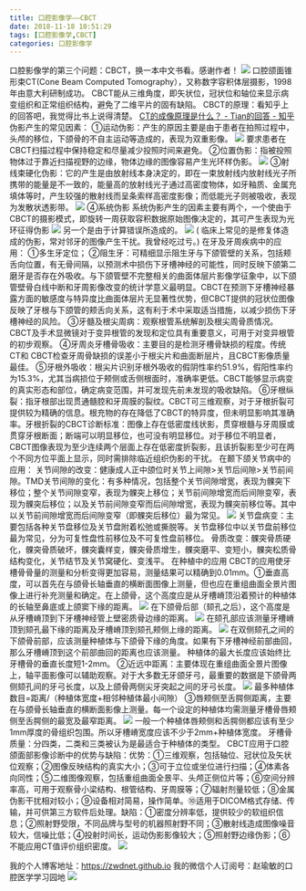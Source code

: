 ```yaml
---
title: 口腔影像学——CBCT
date: 2018-11-18 10:51:29
tags: [口腔影像学,CBCT]
categories: 口腔影像学
---
```

口腔影像学的第三个问题：CBCT，换一本中文书看。感谢作者！
![](https://zymblog-1258069789.cos.ap-chengdu.myqcloud.com/blog0020-kqyxx-cbct/01.jpg)
口腔颌面锥形束CT(Cone Beam Computed Tomography），又称数字容积体层摄影，1998年由意大利研制成功。
CBCT能从三维角度，即矢状位，冠状位和轴位来显示病变组织和正常组织结构，避免了二维平片的固有缺陷。
CBCT的原理：看知乎上的回答吧，我觉得比书上说得清楚。 [CT的成像原理是什么？ - Tian的回答 - 知乎 ](https://www.zhihu.com/question/24978900/answer/252728892)
伪影产生的常见因素：
①运动伪影：产生的原因主要是由于患者在拍照过程中，头颅的移位，下颌骨的不自主运动等造成的，表现为双重影像。
![](https://zymblog-1258069789.cos.ap-chengdu.myqcloud.com/blog0020-kqyxx-cbct/02.jpg)
要求患者在CBCT扫描过程中保持稳定和尽量减少投照时间来避免。
②位置伪影：指被投照物体过于靠近扫描视野的边缘，物体边缘的图像容易产生光环样伪影。
![](https://zymblog-1258069789.cos.ap-chengdu.myqcloud.com/blog0020-kqyxx-cbct/03.jpg)
③射线束硬化伪影：它的产生是由放射线本身决定的，即在一束放射线内放射线光子所携带的能量是不一致的，能量高的放射线光子通过高密度物体，如牙釉质、金属充填体等时，产生较强的散射线而呈条索样高密度影像；而低能光子则被吸收，表现为发散状透影带。
![](https://zymblog-1258069789.cos.ap-chengdu.myqcloud.com/blog0020-kqyxx-cbct/04.jpg)
④系统伪影 系统伪影产生的因素主要有两个，一个使由于CBCT的摄影模式，即旋转一周获取容积数据原始图像决定的，其可产生表现为光环征得伪影
![](https://zymblog-1258069789.cos.ap-chengdu.myqcloud.com/blog0020-kqyxx-cbct/05.jpg)
另一个是由于计算错误所造成的。
![](https://zymblog-1258069789.cos.ap-chengdu.myqcloud.com/blog0020-kqyxx-cbct/06.jpg)
( 临床上常见的是修复体造成的伪影，常对邻牙的图像产生干扰。我曾经吃过亏。)
在牙及牙周疾病中的应用：
①多生牙定位；
②阻生牙：可精细显示阻生牙与下颌管壁的关系，包括颊舌向位置，有无骨间隔，以预测术中损伤下牙槽神经的可能性，同时反映下颌第二磨牙是否存在外吸收。与下颌管壁不完整相关的曲面体层片影像学征象中，以下颌管壁骨白线中断和牙周影像改变的统计学意义最明显。CBCT在预测下牙槽神经暴露方面的敏感度与特异度比曲面体层片无显著性优势，但CBCT提供的冠状位图像反映了牙根与下颌管的颊舌向关系，这有利于术中采取适当措施，以减少损伤下牙槽神经的风险。
③牙髓及根尖周病：观察根管系统解剖及根尖周骨质情况。CBCT及手术显微镜对于变异根管的发现和定位具有重要意义，可用于对变异根管的初步观察。
④牙周炎牙槽骨吸收：主要目的是检测牙槽骨缺损的程度。传统CT和 CBCT检查牙周骨缺损的误差小于根尖片和曲面断层片，且CBCT影像质量最佳。
⑤牙根外吸收：根尖片识别牙根外吸收的假阴性率约51.9%，假阳性率约为15.3%，尤其当病损位于颊侧或舌侧根面时，准确率更低。CBCT能够显示病变的真实形态和部位，确定病变范围，并可发现先前未发现的吸收缺陷。
⑥牙根纵裂：指牙根部出现贯通髓腔和牙周膜的裂纹。CBCT可三维观察，对于牙根折裂可提供较为精确的信息。根充物的存在降低了CBCT的特异度，但未明显影响其准确率。牙根折裂的CBCT诊断标准：图像上存在低密度线状影，贯穿根髓与牙周膜或贯穿牙根断面；断端可以明显移位，也可没有明显移位。对于移位不明显者，CBCT图像表现为至少连续两个层面上存在低密度折裂影，且该折裂影至少可在两个不同方位平面上显示，同时需排除临近组织伪影的干扰。
在颞下颌关节病中的应用：
关节间隙的改变：健康成人正中颌位时关节上间隙>关节后间隙>关节前间隙。TMD关节间隙的变化：有多种情况，包括整个关节间隙增宽，表现为髁突下移位；整个关节间隙变窄，表现为髁突上移位；关节前间隙增宽而后间隙变窄，表现为髁突后移位；以及关节前间隙变窄而后间隙增宽，表现为髁突前移位等。其中以关节前间隙增宽而后间隙变窄（即髁突后移位）最为常见。
![](https://zymblog-1258069789.cos.ap-chengdu.myqcloud.com/blog0020-kqyxx-cbct/07.jpg)
关节盘病变：主要包括各种关节盘移位及关节盘附着松弛或撕脱等。关节盘移位中以关节盘前移位最为常见，分为可复性盘性前移位及不可复性盘前移位。
骨质改变：髁突骨质硬化，髁突骨质破坏，髁突囊样变，髁突骨质增生，髁突磨平、变短小，髁突松质骨结构变化，关节结节及关节窝硬化、变浅平。
在种植中的应用
CBCT的应用使牙槽骨骨量的测量和分析变得更加容易，测量结果可以精确到0.01mm。①垂直高度，可以首先在与颌骨长轴垂直的横断面图像上测量，但也应在重组曲面全景片图像上进行补充测量和确定。在上颌骨，这个高度应是从牙槽嵴顶沿着预计的种植体的长轴至鼻底或上颌窦下缘的距离。
![](https://zymblog-1258069789.cos.ap-chengdu.myqcloud.com/blog0020-kqyxx-cbct/08.jpg)
在下颌骨后部（颏孔之后），这个高度是从牙槽嵴顶到下牙槽神经管上壁密质骨边缘的距离。
![](https://zymblog-1258069789.cos.ap-chengdu.myqcloud.com/blog0020-kqyxx-cbct/09.jpg)
在颏孔部应该测量牙槽嵴顶到颏孔最下缘的距离及牙槽嵴顶到颏孔颊侧上缘的距离。
![](https://zymblog-1258069789.cos.ap-chengdu.myqcloud.com/blog0020-kqyxx-cbct/10.jpg)
在双侧颏孔之间的下颌骨前部，应该测量种植体与下颌骨下缘的角度。如果有下牙槽神经前部曲回，那么牙槽嵴顶到这个前部曲回的距离也应该测量。
种植体的最大长度应该始终比牙槽骨的垂直长度短1-2mm。
②近远中距离：主要体现在重组曲面全景片图像上，轴平面影像可以辅助观察。对于大多数无牙颌牙弓，最重要的数据是下颌骨两侧颏孔间的牙弓长度，以及上颌骨两侧尖牙突起之间的牙弓长度。
![](https://zymblog-1258069789.cos.ap-chengdu.myqcloud.com/blog0020-kqyxx-cbct/11.jpg)
最多种植体数目=距离/（种植体宽度+相邻种植体最小间隙）
③唇颊侧至舌腭侧距离，主要在与颌骨长轴垂直的横断面影像上测量。每一个设定的种植体均需测量牙槽骨唇颊侧至舌腭侧的最宽及最窄距离。
![](https://zymblog-1258069789.cos.ap-chengdu.myqcloud.com/blog0020-kqyxx-cbct/12.jpg)
一般一个种植体唇颊侧和舌腭侧都应该有至少1mm厚度的骨组织包围。所以牙槽嵴宽度应该不少于2mm+种植体宽度。
牙槽骨质量：分四类，二类和三类被认为是最适合于种植体的类型。
CBCT应用于口腔颌面部影像诊断中的优势与缺陷：优势：①三维观察，包括轴位、冠状位及矢状位观察；②图像反映结构的真实大小；③可于立位或坐位进行扫描；④体素各向同性；⑤二维图像观察，包括重组曲面全景平、头颅正侧位片等；⑥空间分辨率高，可用于观察骨小梁结构、根管结构、牙周膜等；⑦辐射剂量较低；⑧金属伪影干扰相对较小；⑨设备相对简易，操作简单。⑩适用于DICOM格式存储、传输，并可供第三方软件后处理。缺陷：①密度分辨率低，提供较少的软组织信息；②照射野受限，不同品牌与型号的机器照射野不同；③散射线造成图像噪音较大，信噪比低；④投射时间长，运动伪影影像较大；⑤照射野边缘伪影；⑥不能应用CT值评价组织密度。
![](https://zymblog-1258069789.cos.ap-chengdu.myqcloud.com/blog0020-kqyxx-cbct/13.jpg)

我的个人博客地址：https://zwdnet.github.io
我的微信个人订阅号：赵瑜敏的口腔医学学习园地
![](https://zymblog-1258069789.cos.ap-chengdu.myqcloud.com/other/wx.jpg)

